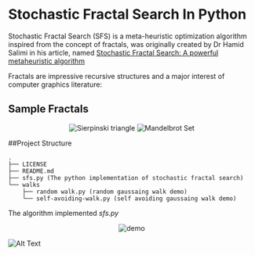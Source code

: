 # Stochastic Fractal Search In Python
Stochastic Fractal Search (SFS) is a meta-heuristic optimization algorithm inspired from the concept of fractals, was originally created by Dr Hamid Salimi in his 
article, named [Stochastic Fractal Search: A powerful metaheuristic algorithm](https://www.sciencedirect.com/science/article/abs/pii/S0950705114002822)

Fractals are impressive recursive structures and a major interest of computer graphics literature:

## Sample Fractals
<p align="center">
<img src="https://i.pinimg.com/originals/12/27/1a/12271a8f5a1157cd194cec0e2e5d0757.gif" alt="Sierpinski triangle" />
<img src="https://www.mathworks.com/matlabcentral/mlc-downloads/downloads/submissions/37813/versions/1/screenshot.gif" alt="Mandelbrot Set" />
</p>

##Project Structure
```
.
├── LICENSE 
├── README.md
├── sfs.py (The python implementation of stochastic fractal search)
└── walks
    ├── random walk.py (random gaussaing walk demo)
    └── self-avoiding-walk.py (self avoiding gaussaing walk demo)
```
The algorithm implemented *sfs.py* 


<p align="center">
  <img src="https://i.giphy.com/media/Iok6UIB10yEKchtzEW/source.gif"  alt="demo" />
</p>

![Alt Text](https://media.giphy.com/media/vFKqnCdLPNOKc/giphy.gif)
